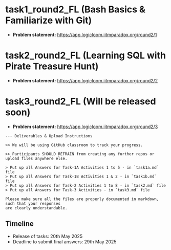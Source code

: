 # task1_round2_FL (Bash Basics & Familiarize with Git)

- **Problem statement:** https://app.logicloom.iitmparadox.org/round2/1

# task2_round2_FL (Learning SQL with Pirate Treasure Hunt)

- **Problem statement:** https://app.logicloom.iitmparadox.org/round2/2

# task3_round2_FL (Will be released soon)

- **Problem statement:** https://app.logicloom.iitmparadox.org/round2/3

```
--- Deliverables & Upload Instructions

>> We will be using GitHub classroom to track your progress.

>> Participants SHOULD REFRAIN from creating any further repos or upload files anywhere else.

> Put up all Answers for Task-1A Activities 1 to 5 - in `task1a.md` file
> Put up all Answers for Task-1B Activities 1 & 2 - in `task1b.md` file
> Put up all Answers for Task-2 Activities 1 to 8 - in `task2.md` file
> Put up all Answers for Task-3 Activities - in `task3.md` file

Please make sure all the files are properly documented in markdown, such that your responses
are clearly understandable.
```

## Timeline

- Release of tasks: 20th May 2025
- Deadline to submit final answers: 29th May 2025
